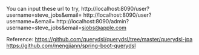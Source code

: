 You can input these url to try,
http://localhost:8090/user?username=steve_jobs&email=
http://localhost:8090/user?username=&email=
http://localhost:8090/admin?username=steve_jobs&email=sjobs@apple.com

Reference:
https://github.com/querydsl/querydsl/tree/master/querydsl-jpa
https://github.com/mengjiann/spring-boot-querydsl